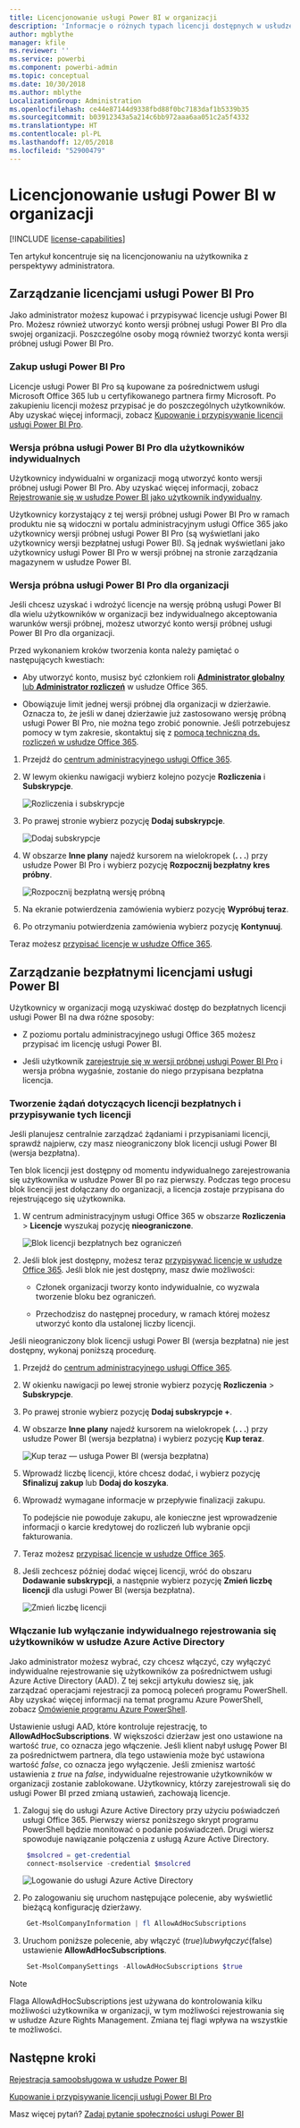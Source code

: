 ```yaml
---
title: Licencjonowanie usługi Power BI w organizacji
description: 'Informacje o różnych typach licencji dostępnych w usłudze Power BI: licencjonowanie bezpłatne, usługa Power BI Pro i usługa Power BI Premium.'
author: mgblythe
manager: kfile
ms.reviewer: ''
ms.service: powerbi
ms.component: powerbi-admin
ms.topic: conceptual
ms.date: 10/30/2018
ms.author: mblythe
LocalizationGroup: Administration
ms.openlocfilehash: ce44e87144d9338fbd88f0bc7183daf1b5339b35
ms.sourcegitcommit: b03912343a5a214c6bb972aaa6aa051c2a5f4332
ms.translationtype: HT
ms.contentlocale: pl-PL
ms.lasthandoff: 12/05/2018
ms.locfileid: "52900479"
---
```

# <a name="power-bi-licensing-in-your-organization"></a>Licencjonowanie usługi Power BI w organizacji

[!INCLUDE [license-capabilities](includes/license-capabilities.md)]

Ten artykuł koncentruje się na licencjonowaniu na użytkownika z perspektywy administratora.

## <a name="manage-power-bi-pro-licenses"></a>Zarządzanie licencjami usługi Power BI Pro

Jako administrator możesz kupować i przypisywać licencje usługi Power BI Pro. Możesz również utworzyć konto wersji próbnej usługi Power BI Pro dla swojej organizacji. Poszczególne osoby mogą również tworzyć konta wersji próbnej usługi Power BI Pro.

### <a name="purchasing-power-bi-pro"></a>Zakup usługi Power BI Pro

Licencje usługi Power BI Pro są kupowane za pośrednictwem usługi Microsoft Office 365 lub u certyfikowanego partnera firmy Microsoft. Po zakupieniu licencji możesz przypisać je do poszczególnych użytkowników. Aby uzyskać więcej informacji, zobacz [Kupowanie i przypisywanie licencji usługi Power BI Pro](service-admin-purchasing-power-bi-pro.md).

### <a name="power-bi-pro-trial-for-individuals"></a>Wersja próbna usługi Power BI Pro dla użytkowników indywidualnych

Użytkownicy indywidualni w organizacji mogą utworzyć konto wersji próbnej usługi Power BI Pro. Aby uzyskać więcej informacji, zobacz [Rejestrowanie się w usłudze Power BI jako użytkownik indywidualny](service-self-service-signup-for-power-bi.md).

Użytkownicy korzystający z tej wersji próbnej usługi Power BI Pro w ramach produktu nie są widoczni w portalu administracyjnym usługi Office 365 jako użytkownicy wersji próbnej usługi Power BI Pro (są wyświetlani jako użytkownicy wersji bezpłatnej usługi Power BI). Są jednak wyświetlani jako użytkownicy usługi Power BI Pro w wersji próbnej na stronie zarządzania magazynem w usłudze Power BI.

### <a name="power-bi-pro-trial-for-organizations"></a>Wersja próbna usługi Power BI Pro dla organizacji

Jeśli chcesz uzyskać i wdrożyć licencje na wersję próbną usługi Power BI dla wielu użytkowników w organizacji bez indywidualnego akceptowania warunków wersji próbnej, możesz utworzyć konto wersji próbnej usługi Power BI Pro dla organizacji.

Przed wykonaniem kroków tworzenia konta należy pamiętać o następujących kwestiach:

* Aby utworzyć konto, musisz być członkiem roli [**Administrator globalny** lub **Administrator rozliczeń**](https://support.office.com/article/about-office-365-admin-roles-da585eea-f576-4f55-a1e0-87090b6aaa9d?ui=en-US&rs=en-US&ad=US) w usłudze Office 365.

* Obowiązuje limit jednej wersji próbnej dla organizacji w dzierżawie. Oznacza to, że jeśli w danej dzierżawie już zastosowano wersję próbną usługi Power BI Pro, nie można tego zrobić ponownie. Jeśli potrzebujesz pomocy w tym zakresie, skontaktuj się z [pomocą techniczną ds. rozliczeń w usłudze Office 365](https://support.office.microsoft.com/article/contact-support-for-business-products-admin-help-32a17ca7-6fa0-4870-8a8d-e25ba4ccfd4b?CorrelationId=552bbf37-214f-4202-80cb-b94240dcd671&ui=en-US&rs=en-US&ad=US).

1. Przejdź do [centrum administracyjnego usługi Office 365](https://portal.office.com/adminportal/home#/homepage).

1. W lewym okienku nawigacji wybierz kolejno pozycje **Rozliczenia** i **Subskrypcje**.

   ![Rozliczenia i subskrypcje](media/service-admin-licensing-organization/service-power-bi-pro-in-your-organization-05.png)

1. Po prawej stronie wybierz pozycję **Dodaj subskrypcje**.

   ![Dodaj subskrypcje](media/service-admin-licensing-organization/service-power-bi-pro-in-your-organization-06.png)

1. W obszarze **Inne plany** najedź kursorem na wielokropek (**. . .**) przy usłudze Power BI Pro i wybierz pozycję **Rozpocznij bezpłatny kres próbny**.

   ![Rozpocznij bezpłatną wersję próbną](media/service-admin-licensing-organization/service-power-bi-pro-in-your-organization-07.png) 

1. Na ekranie potwierdzenia zamówienia wybierz pozycję **Wypróbuj teraz**.

1. Po otrzymaniu potwierdzenia zamówienia wybierz pozycję **Kontynuuj**.

Teraz możesz [przypisać licencje w usłudze Office 365](https://support.office.com/article/assign-licenses-to-users-in-office-365-for-business-997596b5-4173-4627-b915-36abac6786dc).

## <a name="manage-power-bi-free-licenses"></a>Zarządzanie bezpłatnymi licencjami usługi Power BI

Użytkownicy w organizacji mogą uzyskiwać dostęp do bezpłatnych licencji usługi Power BI na dwa różne sposoby:

* Z poziomu portalu administracyjnego usługi Office 365 możesz przypisać im licencję usługi Power BI.

* Jeśli użytkownik [zarejestruje się w wersji próbnej usługi Power BI Pro](service-self-service-signup-for-power-bi.md) i wersja próbna wygaśnie, zostanie do niego przypisana bezpłatna licencja.

### <a name="requesting-and-assigning-free-licenses"></a>Tworzenie żądań dotyczących licencji bezpłatnych i przypisywanie tych licencji

Jeśli planujesz centralnie zarządzać żądaniami i przypisaniami licencji, sprawdź najpierw, czy masz nieograniczony blok licencji usługi Power BI (wersja bezpłatna).

Ten blok licencji jest dostępny od momentu indywidualnego zarejestrowania się użytkownika w usłudze Power BI po raz pierwszy. Podczas tego procesu blok licencji jest dołączany do organizacji, a licencja zostaje przypisana do rejestrującego się użytkownika.

1. W centrum administracyjnym usługi Office 365 w obszarze **Rozliczenia** > **Licencje** wyszukaj pozycję **nieograniczone**.

    ![Blok licencji bezpłatnych bez ograniczeń](media/service-admin-licensing-organization/unlimited-licenses.png)

1. Jeśli blok jest dostępny, możesz teraz [przypisywać licencje w usłudze Office 365](https://support.office.com/article/assign-licenses-to-users-in-office-365-for-business-997596b5-4173-4627-b915-36abac6786dc). Jeśli blok nie jest dostępny, masz dwie możliwości:

    * Członek organizacji tworzy konto indywidualnie, co wyzwala tworzenie bloku bez ograniczeń.

    * Przechodzisz do następnej procedury, w ramach której możesz utworzyć konto dla ustalonej liczby licencji.

Jeśli nieograniczony blok licencji usługi Power BI (wersja bezpłatna) nie jest dostępny, wykonaj poniższą procedurę.

1. Przejdź do [centrum administracyjnego usługi Office 365](https://portal.office.com/admin/default.aspx).

1. W okienku nawigacji po lewej stronie wybierz pozycję **Rozliczenia** > **Subskrypcje**.

1. Po prawej stronie wybierz pozycję **Dodaj subskrypcje +**.

1. W obszarze **Inne plany** najedź kursorem na wielokropek (**. . .**) przy usłudze Power BI (wersja bezpłatna) i wybierz pozycję **Kup teraz**.

    ![Kup teraz — usługa Power BI (wersja bezpłatna)](media/service-admin-licensing-organization/buy-powerbi-free.png)

1. Wprowadź liczbę licencji, które chcesz dodać, i wybierz pozycję **Sfinalizuj zakup** lub **Dodaj do koszyka**.

1. Wprowadź wymagane informacje w przepływie finalizacji zakupu.

    To podejście nie powoduje zakupu, ale konieczne jest wprowadzenie informacji o karcie kredytowej do rozliczeń lub wybranie opcji fakturowania.

1. Teraz możesz [przypisać licencje w usłudze Office 365](https://support.office.com/article/assign-licenses-to-users-in-office-365-for-business-997596b5-4173-4627-b915-36abac6786dc).

1. Jeśli zechcesz później dodać więcej licencji, wróć do obszaru **Dodawanie subskrypcji**, a następnie wybierz pozycję **Zmień liczbę licencji** dla usługi Power BI (wersja bezpłatna).

    ![Zmień liczbę licencji](media/service-admin-licensing-organization/change-license-quantity.png)

### <a name="enable-or-disable-individual-user-sign-up-in-azure-active-directory"></a>Włączanie lub wyłączanie indywidualnego rejestrowania się użytkowników w usłudze Azure Active Directory

Jako administrator możesz wybrać, czy chcesz włączyć, czy wyłączyć indywidualne rejestrowanie się użytkowników za pośrednictwem usługi Azure Active Directory (AAD). Z tej sekcji artykułu dowiesz się, jak zarządzać operacjami rejestracji za pomocą poleceń programu PowerShell. Aby uzyskać więcej informacji na temat programu Azure PowerShell, zobacz [Omówienie programu Azure PowerShell](/powershell/azure/overview).

Ustawienie usługi AAD, które kontroluje rejestrację, to **AllowAdHocSubscriptions**. W większości dzierżaw jest ono ustawione na wartość *true*, co oznacza jego włączenie. Jeśli klient nabył usługę Power BI za pośrednictwem partnera, dla tego ustawienia może być ustawiona wartość *false*, co oznacza jego wyłączenie. Jeśli zmienisz wartość ustawienia z *true* na *false*, indywidualne rejestrowanie użytkowników w organizacji zostanie zablokowane. Użytkownicy, którzy zarejestrowali się do usługi Power BI przed zmianą ustawień, zachowają licencje.

1. Zaloguj się do usługi Azure Active Directory przy użyciu poświadczeń usługi Office 365. Pierwszy wiersz poniższego skrypt programu PowerShell będzie monitować o podanie poświadczeń. Drugi wiersz spowoduje nawiązanie połączenia z usługą Azure Active Directory.

    ```powershell
     $msolcred = get-credential
     connect-msolservice -credential $msolcred
    ```

   ![Logowanie do usługi Azure Active Directory](media/service-admin-licensing-organization/aad-signin.png)

1. Po zalogowaniu się uruchom następujące polecenie, aby wyświetlić bieżącą konfigurację dzierżawy.

    ```powershell
     Get-MsolCompanyInformation | fl AllowAdHocSubscriptions
    ```
1. Uruchom poniższe polecenie, aby włączyć ($true) lub wyłączyć ($false) ustawienie **AllowAdHocSubscriptions**.

    ```powershell
     Set-MsolCompanySettings -AllowAdHocSubscriptions $true
    ```

> [!NOTE]
> Flaga AllowAdHocSubscriptions jest używana do kontrolowania kilku możliwości użytkownika w organizacji, w tym możliwości rejestrowania się w usłudze Azure Rights Management. Zmiana tej flagi wpływa na wszystkie te możliwości.

## <a name="next-steps"></a>Następne kroki

[Rejestracja samoobsługowa w usłudze Power BI](service-self-service-signup-for-power-bi.md)  

[Kupowanie i przypisywanie licencji usługi Power BI Pro](service-admin-purchasing-power-bi-pro.md)

Masz więcej pytań? [Zadaj pytanie społeczności usługi Power BI](http://community.powerbi.com/)